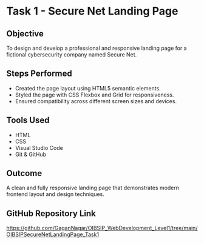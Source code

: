 # Task 1 - Secure Net Landing Page

## Objective
To design and develop a professional and responsive landing page for a fictional cybersecurity company named Secure Net.

## Steps Performed
- Created the page layout using HTML5 semantic elements.
- Styled the page with CSS Flexbox and Grid for responsiveness.
- Ensured compatibility across different screen sizes and devices.

## Tools Used
- HTML
- CSS
- Visual Studio Code
- Git & GitHub

## Outcome
A clean and fully responsive landing page that demonstrates modern frontend layout and design techniques.

## GitHub Repository Link
https://github.com/GaganNagar/OIBSIP_WebDevelopment_Level1/tree/main/OIBSIPSecureNetLandingPage_Task1


